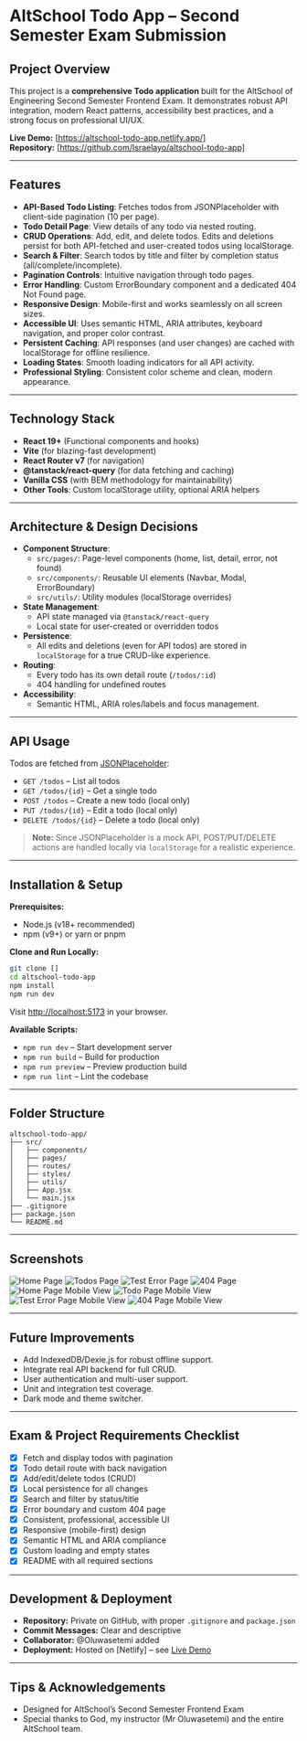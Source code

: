 # AltSchool Todo App – Second Semester Exam Submission

##  Project Overview

This project is a **comprehensive Todo application** built for the AltSchool of Engineering Second Semester Frontend Exam. It demonstrates robust API integration, modern React patterns, accessibility best practices, and a strong focus on professional UI/UX.

**Live Demo:** [https://altschool-todo-app.netlify.app/]  
**Repository:** [https://github.com/Israelayo/altschool-todo-app]

---

##  Features

- **API-Based Todo Listing**: Fetches todos from JSONPlaceholder with client-side pagination (10 per page).
- **Todo Detail Page**: View details of any todo via nested routing.
- **CRUD Operations**: Add, edit, and delete todos. Edits and deletions persist for both API-fetched and user-created todos using localStorage.
- **Search & Filter**: Search todos by title and filter by completion status (all/complete/incomplete).
- **Pagination Controls**: Intuitive navigation through todo pages.
- **Error Handling**: Custom ErrorBoundary component and a dedicated 404 Not Found page.
- **Responsive Design**: Mobile-first and works seamlessly on all screen sizes.
- **Accessible UI**: Uses semantic HTML, ARIA attributes, keyboard navigation, and proper color contrast.
- **Persistent Caching**: API responses (and user changes) are cached with localStorage for offline resilience.
- **Loading States**: Smooth loading indicators for all API activity.
- **Professional Styling**: Consistent color scheme and clean, modern appearance.

---

##  Technology Stack

- **React 19+** (Functional components and hooks)
- **Vite** (for blazing-fast development)
- **React Router v7** (for navigation)
- **@tanstack/react-query** (for data fetching and caching)
- **Vanilla CSS** (with BEM methodology for maintainability)
- **Other Tools**: Custom localStorage utility, optional ARIA helpers

---

##  Architecture & Design Decisions

- **Component Structure**:  
  - `src/pages/`: Page-level components (home, list, detail, error, not found)
  - `src/components/`: Reusable UI elements (Navbar, Modal, ErrorBoundary)
  - `src/utils/`: Utility modules (localStorage overrides)
- **State Management**:  
  - API state managed via `@tanstack/react-query`
  - Local state for user-created or overridden todos
- **Persistence**:  
  - All edits and deletions (even for API todos) are stored in `localStorage` for a true CRUD-like experience.
- **Routing**:  
  - Every todo has its own detail route (`/todos/:id`)
  - 404 handling for undefined routes
- **Accessibility**:  
  - Semantic HTML, ARIA roles/labels and focus management.

---

##  API Usage

Todos are fetched from [JSONPlaceholder](https://jsonplaceholder.typicode.com):

- `GET /todos` – List all todos
- `GET /todos/{id}` – Get a single todo
- `POST /todos` – Create a new todo (local only)
- `PUT /todos/{id}` – Edit a todo (local only)
- `DELETE /todos/{id}` – Delete a todo (local only)

> **Note:** Since JSONPlaceholder is a mock API, POST/PUT/DELETE actions are handled locally via `localStorage` for a realistic experience.

---

##  Installation & Setup

**Prerequisites:**  
- Node.js (v18+ recommended)
- npm (v9+) or yarn or pnpm

**Clone and Run Locally:**
```bash
git clone []
cd altschool-todo-app
npm install
npm run dev
```
Visit [http://localhost:5173](http://localhost:5173) in your browser.

**Available Scripts:**
- `npm run dev` – Start development server
- `npm run build` – Build for production
- `npm run preview` – Preview production build
- `npm run lint` – Lint the codebase

---

##  Folder Structure
```
altschool-todo-app/
├── src/
│   ├── components/
│   ├── pages/
│   ├── routes/
│   ├── styles/
│   ├── utils/
│   ├── App.jsx
│   └── main.jsx
├── .gitignore
├── package.json
└── README.md
```

---

##  Screenshots

![Home Page](public/Screenshot1.png)
![Todos Page](public/Screenshot2.png)
![Test Error Page](public/Screenshot3.png)
![404 Page](public/Screenshot4.png)
![Home Page Mobile View](public/Mobileview1.png)
![Todo Page Mobile View](public/Mobileview2.png)
![Test Error Page Mobile View](public/Mobileview3.png)
![404 Page Mobile View](public/Mobileview4.png)

---

##  Future Improvements

- Add IndexedDB/Dexie.js for robust offline support.
- Integrate real API backend for full CRUD.
- User authentication and multi-user support.
- Unit and integration test coverage.
- Dark mode and theme switcher.

---

##  Exam & Project Requirements Checklist

- [x] Fetch and display todos with pagination
- [x] Todo detail route with back navigation
- [x] Add/edit/delete todos (CRUD)
- [x] Local persistence for all changes
- [x] Search and filter by status/title
- [x] Error boundary and custom 404 page
- [x] Consistent, professional, accessible UI
- [x] Responsive (mobile-first) design
- [x] Semantic HTML and ARIA compliance
- [x] Custom loading and empty states
- [x] README with all required sections

---

##  Development & Deployment

- **Repository:** Private on GitHub, with proper `.gitignore` and `package.json`
- **Commit Messages:** Clear and descriptive
- **Collaborator:** @Oluwasetemi added
- **Deployment:** Hosted on [Netlify] – see [Live Demo](https://altschool-todo-app.netlify.app/)

---

##  Tips & Acknowledgements

- Designed for AltSchool’s Second Semester Frontend Exam
- Special thanks to God, my instructor (Mr Oluwasetemi) and the entire AltSchool team.

